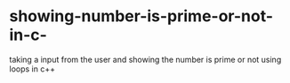 # showing-number-is-prime-or-not-in-c-
taking a input from the user and showing the number is prime or not using loops in c++
